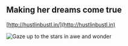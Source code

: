## Making her dreams come true

[http://hustlinbustl.in/](http://hustlinbustl.in)

![Gaze up to the stars in awe and wonder](http://i.imgur.com/spBlS3j.jpg)
